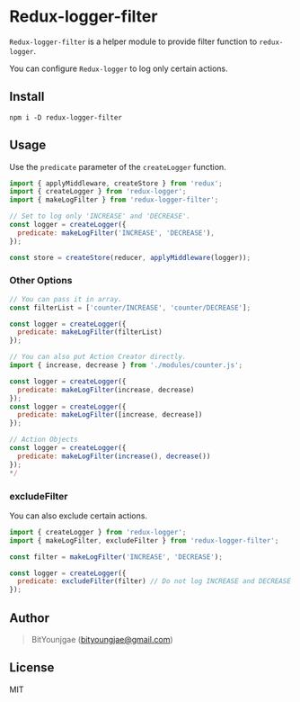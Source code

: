 # Redux-logger-filter

`Redux-logger-filter` is a helper module to provide filter function to `redux-logger`.

You can configure `Redux-logger` to log only certain actions.

## Install

```shell
npm i -D redux-logger-filter
```

## Usage

Use the `predicate` parameter of the `createLogger` function.

```js
import { applyMiddleware, createStore } from 'redux';
import { createLogger } from 'redux-logger';
import { makeLogFilter } from 'redux-logger-filter';

// Set to log only 'INCREASE' and 'DECREASE'.
const logger = createLogger({
  predicate: makeLogFilter('INCREASE', 'DECREASE'),
});

const store = createStore(reducer, applyMiddleware(logger));
```

### Other Options

```js
// You can pass it in array.
const filterList = ['counter/INCREASE', 'counter/DECREASE'];

const logger = createLogger({
  predicate: makeLogFilter(filterList)
});

// You can also put Action Creator directly.
import { increase, decrease } from './modules/counter.js';

const logger = createLogger({
  predicate: makeLogFilter(increase, decrease)
});
const logger = createLogger({
  predicate: makeLogFilter([increase, decrease])
});

// Action Objects
const logger = createLogger({
  predicate: makeLogFilter(increase(), decrease())
});
*/
```

### excludeFilter

You can also exclude certain actions.

```js
import { createLogger } from 'redux-logger';
import { makeLogFilter, excludeFilter } from 'redux-logger-filter';

const filter = makeLogFilter('INCREASE', 'DECREASE');

const logger = createLogger({
  predicate: excludeFilter(filter) // Do not log INCREASE and DECREASE actions.
});
```

## Author

> BitYounjgae (bityoungjae@gmail.com)

## License

MIT
